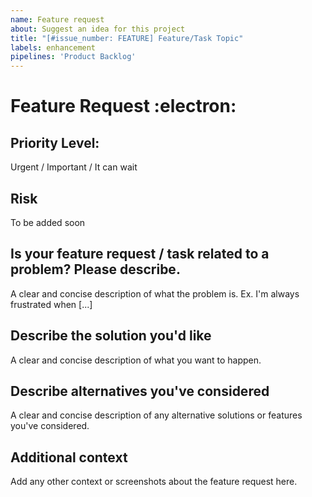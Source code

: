 ```yaml
---
name: Feature request
about: Suggest an idea for this project
title: "[#issue_number: FEATURE] Feature/Task Topic"
labels: enhancement
pipelines: 'Product Backlog'
---
```


# **Feature Request** :electron: 

## Priority Level:
Urgent / Important / It can wait

## Risk
To be added soon

## **Is your feature request / task related to a problem? Please describe.** <br>
A clear and concise description of what the problem is. Ex. I'm always frustrated when [...] <br>

## **Describe the solution you'd like** <br>
A clear and concise description of what you want to happen. <br>

## **Describe alternatives you've considered** <br>
A clear and concise description of any alternative solutions or features you've considered. <br>

## **Additional context** <br>
Add any other context or screenshots about the feature request here.
